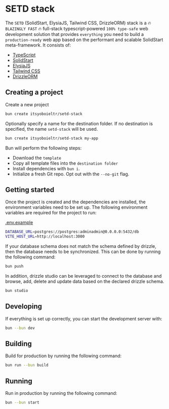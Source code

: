# SETD stack

The `SETD` (SolidStart, ElysiaJS, Tailwind CSS, DrizzleORM) stack is a 🔥 `BLAZINGLY FAST` 🔥 full-stack typescript-powered `100% type-safe` web development solution that provides `everything` you need to build a `production-ready` web app based on the performant and scalable SolidStart meta-framework. It consists of:

- [TypeScript](https://typescriptlang.org)
- [SolidStart](https://start.solidjs.com/)
- [ElysiaJS](https://elysiajs.com)
- [Tailwind CSS](https://tailwindcss.com)
- [DrizzleORM](https://orm.drizzle.team)

## Creating a project

Create a new project

```bash
bun create itsyoboieltr/setd-stack
```

Optionally specify a name for the destination folder. If no destination is specified, the name `setd-stack` will be used.

```bash
bun create itsyoboieltr/setd-stack my-app
```

Bun will perform the following steps:

- Download the `template`
- Copy all template files into the `destination folder`
- Install dependencies with `bun i`.
- Initialize a fresh Git repo. Opt out with the `--no-git` flag.

## Getting started

Once the project is created and the dependencies are installed, the environment variables need to be set up. The following environment variables are required for the project to run:

[.env.example](.env.example)

```bash
DATABASE_URL=postgres://postgres:adminadmin@0.0.0.0:5432/db
VITE_HOST_URL=http://localhost:3000
```

If your database schema does not match the schema defined by drizzle, then the database needs to be synchronized. This can be done by running the following command:

```bash
bun push
```

In addition, drizzle studio can be leveraged to connect to the database and browse, add, delete and update data based on the declared drizzle schema.

```bash
bun studio
```

## Developing

If everything is set up correctly, you can start the development server with:

```bash
bun --bun dev
```

## Building

Build for production by running the following command:

```bash
bun run --bun build
```

## Running

Run in production by running the following command:

```bash
bun --bun start
```
